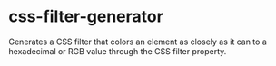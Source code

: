 # css-filter-generator
Generates a CSS filter that colors an element as closely as it can to a hexadecimal or RGB value through the CSS filter property.
